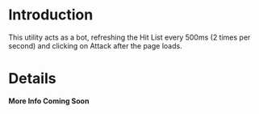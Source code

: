 # Introduction #

This utility acts as a bot, refreshing the Hit List every 500ms (2 times per second) and clicking on Attack after the page loads.


# Details #

**More Info Coming Soon**